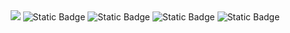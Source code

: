 <div align=center>
	<a href="https://hits.seeyoufarm.com"><img src="https://hits.seeyoufarm.com/api/count/incr/badge.svg?url=https%3A%2F%2Fgithub.com%2Fshinyebeen%2F&count_bg=%23FF9090&title_bg=%23555555&icon=&icon_color=%23E7E7E7&title=hits&edge_flat=false"/></a>
	<img alt="Static Badge" src="https://img.shields.io/badge/python-white?logo=python&logoColor=blue">
	<img alt="Static Badge" src="https://img.shields.io/badge/pytorch-white?logo=pytorch&logoColor=orange">
	<img alt="Static Badge" src="https://img.shields.io/badge/tensorflow-white?logo=tensorflow&logoColor=orange">
	<img alt="Static Badge" src="https://img.shields.io/badge/keras-white?logo=keras&logoColor=darkred">
</div>
<br>
<!-- <div align=center>
 	<img src="https://github-readme-stats.vercel.app/api/top-langs/?username=shinyebeen&layout=compact&theme=dracula">
	<img src="https://github-readme-stats.vercel.app/api?username=yebeen">
</div> -->


<!--
**shinyebeen/shinyebeen** is a ✨ _special_ ✨ repository because its `README.md` (this file) appears on your GitHub profile.

Here are some ideas to get you started:

- 🔭 I’m currently working on ...
- 🌱 I’m currently learning ...
- 👯 I’m looking to collaborate on ...
- 🤔 I’m looking for help with ...
- 💬 Ask me about ...
- 📫 How to reach me: ...
- 😄 Pronouns: ...
- ⚡ Fun fact: ...
-->
